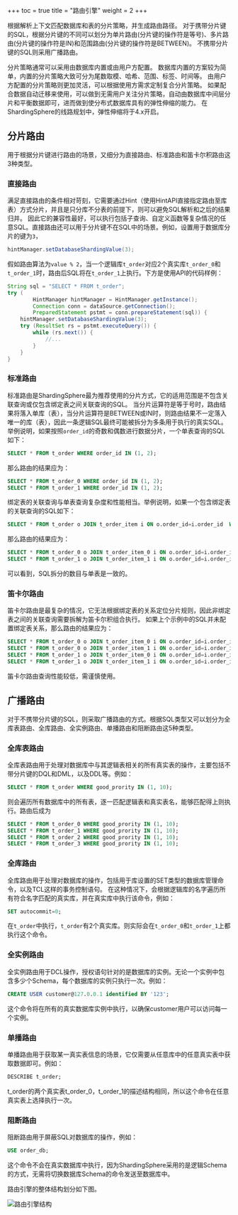 +++
toc = true
title = "路由引擎"
weight = 2
+++

根据解析上下文匹配数据库和表的分片策略，并生成路由路径。
对于携带分片键的SQL，根据分片键的不同可以划分为单片路由(分片键的操作符是等号)、多片路由(分片键的操作符是IN)和范围路由(分片键的操作符是BETWEEN)。
不携带分片键的SQL则采用广播路由。

分片策略通常可以采用由数据库内置或由用户方配置。
数据库内置的方案较为简单，内置的分片策略大致可分为尾数取模、哈希、范围、标签、时间等。
由用户方配置的分片策略则更加灵活，可以根据使用方需求定制复合分片策略。
如果配合数据自动迁移来使用，可以做到无需用户关注分片策略，自动由数据库中间层分片和平衡数据即可，进而做到使分布式数据库具有的弹性伸缩的能力。
在ShardingSphere的线路规划中，弹性伸缩将于4.x开启。

## 分片路由

用于根据分片键进行路由的场景，又细分为直接路由、标准路由和笛卡尔积路由这3种类型。

### 直接路由

满足直接路由的条件相对苛刻，它需要通过Hint（使用HintAPI直接指定路由至库表）方式分片，并且是只分库不分表的前提下，则可以避免SQL解析和之后的结果归并。
因此它的兼容性最好，可以执行包括子查询、自定义函数等复杂情况的任意SQL。直接路由还可以用于分片键不在SQL中的场景。例如，设置用于数据库分片的键为`3`，

```java
hintManager.setDatabaseShardingValue(3);
```

假如路由算法为`value % 2`，当一个逻辑库`t_order`对应2个真实库`t_order_0`和`t_order_1`时，路由后SQL将在`t_order_1`上执行。下方是使用API的代码样例：

```java
String sql = "SELECT * FROM t_order";
try (
        HintManager hintManager = HintManager.getInstance();
        Connection conn = dataSource.getConnection();
        PreparedStatement pstmt = conn.prepareStatement(sql)) {
    hintManager.setDatabaseShardingValue(3);
    try (ResultSet rs = pstmt.executeQuery()) {
        while (rs.next()) {
            //...
        }
    }
}
```

### 标准路由

标准路由是ShardingSphere最为推荐使用的分片方式，它的适用范围是不包含关联查询或仅包含绑定表之间关联查询的SQL。
当分片运算符是等于号时，路由结果将落入单库（表），当分片运算符是BETWEEN或IN时，则路由结果不一定落入唯一的库（表），因此一条逻辑SQL最终可能被拆分为多条用于执行的真实SQL。
举例说明，如果按照`order_id`的奇数和偶数进行数据分片，一个单表查询的SQL如下：

```sql
SELECT * FROM t_order WHERE order_id IN (1, 2);
```

那么路由的结果应为：

```sql
SELECT * FROM t_order_0 WHERE order_id IN (1, 2);
SELECT * FROM t_order_1 WHERE order_id IN (1, 2);
```

绑定表的关联查询与单表查询复杂度和性能相当。举例说明，如果一个包含绑定表的关联查询的SQL如下：

```sql
SELECT * FROM t_order o JOIN t_order_item i ON o.order_id=i.order_id  WHERE order_id IN (1, 2);
```

那么路由的结果应为：

```sql
SELECT * FROM t_order_0 o JOIN t_order_item_0 i ON o.order_id=i.order_id  WHERE order_id IN (1, 2);
SELECT * FROM t_order_1 o JOIN t_order_item_1 i ON o.order_id=i.order_id  WHERE order_id IN (1, 2);
```

可以看到，SQL拆分的数目与单表是一致的。

### 笛卡尔路由

笛卡尔路由是最复杂的情况，它无法根据绑定表的关系定位分片规则，因此非绑定表之间的关联查询需要拆解为笛卡尔积组合执行。
如果上个示例中的SQL并未配置绑定表关系，那么路由的结果应为：

```sql
SELECT * FROM t_order_0 o JOIN t_order_item_0 i ON o.order_id=i.order_id  WHERE order_id IN (1, 2);
SELECT * FROM t_order_0 o JOIN t_order_item_1 i ON o.order_id=i.order_id  WHERE order_id IN (1, 2);
SELECT * FROM t_order_1 o JOIN t_order_item_0 i ON o.order_id=i.order_id  WHERE order_id IN (1, 2);
SELECT * FROM t_order_1 o JOIN t_order_item_1 i ON o.order_id=i.order_id  WHERE order_id IN (1, 2);
```

笛卡尔路由查询性能较低，需谨慎使用。

## 广播路由

对于不携带分片键的SQL，则采取广播路由的方式。根据SQL类型又可以划分为全库表路由、全库路由、全实例路由、单播路由和阻断路由这5种类型。

### 全库表路由

全库表路由用于处理对数据库中与其逻辑表相关的所有真实表的操作，主要包括不带分片键的DQL和DML，以及DDL等。例如：

```sql
SELECT * FROM t_order WHERE good_prority IN (1, 10);
```

则会遍历所有数据库中的所有表，逐一匹配逻辑表和真实表名，能够匹配得上则执行。路由后成为

```sql
SELECT * FROM t_order_0 WHERE good_prority IN (1, 10);
SELECT * FROM t_order_1 WHERE good_prority IN (1, 10);
SELECT * FROM t_order_2 WHERE good_prority IN (1, 10);
SELECT * FROM t_order_3 WHERE good_prority IN (1, 10);
```

### 全库路由

全库路由用于处理对数据库的操作，包括用于库设置的SET类型的数据库管理命令，以及TCL这样的事务控制语句。
在这种情况下，会根据逻辑库的名字遍历所有符合名字匹配的真实库，并在真实库中执行该命令，例如：

```sql
SET autocommit=0;
```

在`t_order`中执行，`t_order`有2个真实库。则实际会在`t_order_0`和`t_order_1`上都执行这个命令。

### 全实例路由

全实例路由用于DCL操作，授权语句针对的是数据库的实例。无论一个实例中包含多少个Schema，每个数据库的实例只执行一次。例如：

```sql
CREATE USER customer@127.0.0.1 identified BY '123';
```

这个命令将在所有的真实数据库实例中执行，以确保customer用户可以访问每一个实例。

### 单播路由

单播路由用于获取某一真实表信息的场景，它仅需要从任意库中的任意真实表中获取数据即可。例如：

```sql
DESCRIBE t_order;
```

t_order的两个真实表t_order_0，t_order_1的描述结构相同，所以这个命令在任意真实表上选择执行一次。

### 阻断路由

阻断路由用于屏蔽SQL对数据库的操作，例如：

```sql
USE order_db;
```

这个命令不会在真实数据库中执行，因为ShardingSphere采用的是逻辑Schema的方式，无需将切换数据库Schema的命令发送至数据库中。

路由引擎的整体结构划分如下图。

![路由引擎结构](https://shardingsphere.apache.org/document/current/img/sharding/route_architecture.png)
